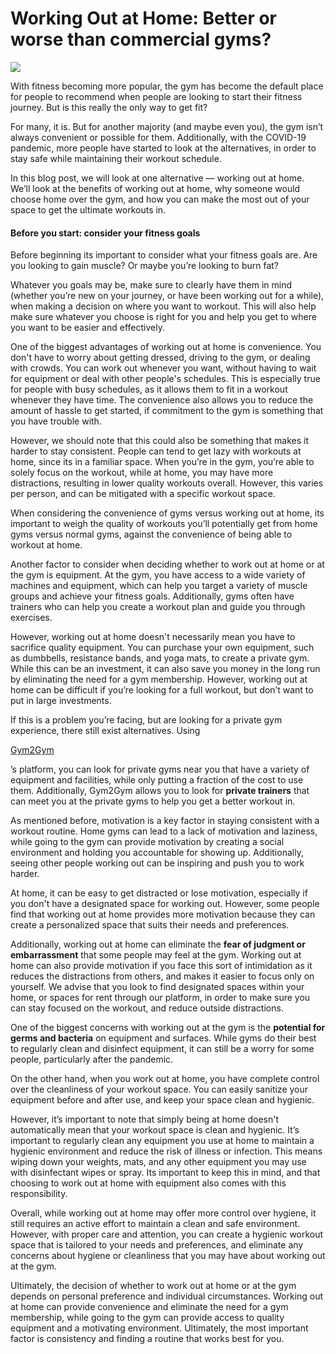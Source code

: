 # Working Out at Home: Better or worse than commercial gyms?

![](https://3134664324-files.gitbook.io/\~/files/v0/b/gitbook-x-prod.appspot.com/o/spaces%2FvvLv2WOJ6NR58qdXqSXM%2Fuploads%2FwQ8piunBKWJSmNAg1fHU%2F0.png?alt=media)

With fitness becoming more popular, the gym has become the default place for people to recommend when people are looking to start their fitness journey. But is this really the only way to get fit?

For many, it is. But for another majority (and maybe even you), the gym isn’t always convenient or possible for them. Additionally, with the COVID-19 pandemic, more people have started to look at the alternatives, in order to stay safe while maintaining their workout schedule.

In this blog post, we will look at one alternative — working out at home. We’ll look at the benefits of working out at home, why someone would choose home over the gym, and how you can make the most out of your space to get the ultimate workouts in.

#### **Before you start: consider your fitness goals** <a href="#_a4ws9ywqu9vn" id="_a4ws9ywqu9vn"></a>

Before beginning its important to consider what your fitness goals are. Are you looking to gain muscle? Or maybe you’re looking to burn fat?

Whatever you goals may be, make sure to clearly have them in mind (whether you’re new on your journey, or have been working out for a while), when making a decision on where you want to workout. This will also help make sure whatever you choose is right for you and help you get to where you want to be easier and effectively.

One of the biggest advantages of working out at home is convenience. You don't have to worry about getting dressed, driving to the gym, or dealing with crowds. You can work out whenever you want, without having to wait for equipment or deal with other people's schedules. This is especially true for people with busy schedules, as it allows them to fit in a workout whenever they have time. The convenience also allows you to reduce the amount of hassle to get started, if commitment to the gym is something that you have trouble with.

However, we should note that this could also be something that makes it harder to stay consistent. People can tend to get lazy with workouts at home, since its in a familiar space. When you’re in the gym, you’re able to solely focus on the workout, while at home, you may have more distractions, resulting in lower quality workouts overall. However, this varies per person, and can be mitigated with a specific workout space.

When considering the convenience of gyms versus working out at home, its important to weigh the quality of workouts you’ll potentially get from home gyms versus normal gyms, against the convenience of being able to workout at home.

Another factor to consider when deciding whether to work out at home or at the gym is equipment. At the gym, you have access to a wide variety of machines and equipment, which can help you target a variety of muscle groups and achieve your fitness goals. Additionally, gyms often have trainers who can help you create a workout plan and guide you through exercises.

However, working out at home doesn't necessarily mean you have to sacrifice quality equipment. You can purchase your own equipment, such as dumbbells, resistance bands, and yoga mats, to create a private gym. While this can be an investment, it can also save you money in the long run by eliminating the need for a gym membership. However, working out at home can be difficult if you’re looking for a full workout, but don’t want to put in large investments.

If this is a problem you’re facing, but are looking for a private gym experience, there still exist alternatives. Using

[Gym2Gym](http://gym2gym.com/)

’s platform, you can look for private gyms near you that have a variety of equipment and facilities, while only putting a fraction of the cost to use them. Additionally, Gym2Gym allows you to look for **private trainers** that can meet you at the private gyms to help you get a better workout in.

As mentioned before, motivation is a key factor in staying consistent with a workout routine. Home gyms can lead to a lack of motivation and laziness, while going to the gym can provide motivation by creating a social environment and holding you accountable for showing up. Additionally, seeing other people working out can be inspiring and push you to work harder.

At home, it can be easy to get distracted or lose motivation, especially if you don't have a designated space for working out. However, some people find that working out at home provides more motivation because they can create a personalized space that suits their needs and preferences.

Additionally, working out at home can eliminate the **fear of judgment or embarrassment** that some people may feel at the gym. Working out at home can also provide motivation if you face this sort of intimidation as it reduces the distractions from others, and makes it easier to focus only on yourself. We advise that you look to find designated spaces within your home, or spaces for rent through our platform, in order to make sure you can stay focused on the workout, and reduce outside distractions.

One of the biggest concerns with working out at the gym is the **potential for germs and bacteria** on equipment and surfaces. While gyms do their best to regularly clean and disinfect equipment, it can still be a worry for some people, particularly after the pandemic.

On the other hand, when you work out at home, you have complete control over the cleanliness of your workout space. You can easily sanitize your equipment before and after use, and keep your space clean and hygienic.

However, it’s important to note that simply being at home doesn't automatically mean that your workout space is clean and hygienic. It’s important to regularly clean any equipment you use at home to maintain a hygienic environment and reduce the risk of illness or infection. This means wiping down your weights, mats, and any other equipment you may use with disinfectant wipes or spray. Its important to keep this in mind, and that choosing to work out at home with equipment also comes with this responsibility.

Overall, while working out at home may offer more control over hygiene, it still requires an active effort to maintain a clean and safe environment. However, with proper care and attention, you can create a hygienic workout space that is tailored to your needs and preferences, and eliminate any concerns about hygiene or cleanliness that you may have about working out at the gym.

Ultimately, the decision of whether to work out at home or at the gym depends on personal preference and individual circumstances. Working out at home can provide convenience and eliminate the need for a gym membership, while going to the gym can provide access to quality equipment and a motivating environment. Ultimately, the most important factor is consistency and finding a routine that works best for you.
